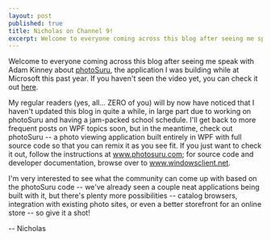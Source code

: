 ```yaml
---
layout: post
published: true
title: Nicholas on Channel 9!
excerpt: Welcome to everyone coming across this blog after seeing me speak with Adam Kinney about photoSuru.
---
```


Welcome to everyone coming across this blog after seeing me speak with Adam Kinney about <a
href="http://www.photosuru.com">photoSuru</a>, the application I was building while at Microsoft this past year. If you
haven't seen the video yet, you can check it out <a href="http://channel9.msdn.com/shows/Continuum/PhotoSuru/">here</a>.

My regular readers (yes, all... ZERO of you) will by now have noticed that I haven't updated this blog in quite a while,
in large part due to working on photoSuru and having a jam-packed school schedule. I'll get back to more frequent posts
on WPF topics soon, but in the meantime, check out photoSuru -- a photo viewing application built entirely in WPF with
full source code so that you can remix it as you see fit. If you just want to check it out, follow the instructions at
<a href="http://www.photosuru.com">www.photosuru.com</a>; for source code and developer documentation, browse over to <a
href="http://windowsclient.net/appfeeds/SubscriptionCenter/Gallery/photosuru.aspx">www.windowsclient.net</a>.

I'm very interested to see what the community can come up with based on the photoSuru code -- we've already seen a couple
neat applications being built with it, but there's plenty more possibilities -- catalog browsers, integration with
existing photo sites, or even a better storefront for an online store -- so give it a shot!

-- Nicholas

